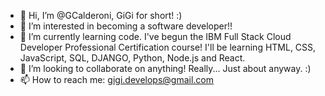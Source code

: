 - 👋 Hi, I’m @GCalderoni, GiGi for short! :)
- 👀 I’m interested in becoming a software developer!!
- 🌱 I’m currently learning code. I've begun the IBM Full Stack Cloud Developer Professional Certification course! I'll be learning HTML, CSS, JavaScript, SQL, DJANGO, Python, Node.js and React.
- 💞️ I’m looking to collaborate on anything! Really... Just about anyway. :)
- 📫 How to reach me: gigi.develops@gmail.com

<!---
GCalderoni/GCalderoni is a ✨ special ✨ repository because its `README.md` (this file) appears on your GitHub profile.
You can click the Preview link to take a look at your changes.
--->
